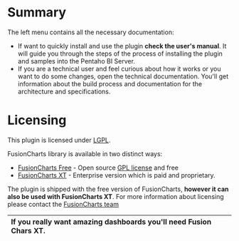 # Summary #

The left menu contains all the necessary documentation:
  * If want to quickly install and use the plugin **check the user's manual**. It will guide you through the steps of the process of installing the plugin and samples into the Pentaho BI Server.
  * If you are a technical user and feel curious about how it works or you want to do some changes, open the technical documentation. You'll get information about the build process and documentation for the architecture and specifications.

# Licensing #
This plugin is licensed under [LGPL](http://www.gnu.org/licenses/lgpl.html).

FusionCharts library is available in two distinct ways:
  * [FusionCharts Free](http://www.fusioncharts.com/free/) - Open source [GPL license](http://www.fusioncharts.com/free/license/) and free
  * [FusionCharts XT](http://www.fusioncharts.com/) - Enterprise version which is paid and proprietary.

The plugin is shipped with the free version of FusionCharts, **however it can also be used with FusionCharts XT**. For more information about licensing please contact the [FusionCharts team](http://www.fusioncharts.com/)

| **If you really want amazing dashboards you'll need Fusion Chars XT.** |
|:-----------------------------------------------------------------------|